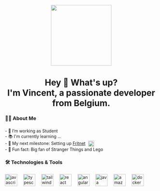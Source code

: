 <div align="center">
  <img height="200" src="https://cdn.discordapp.com/attachments/1273758223035535453/1282117195974836306/Stranger-Things-Demogorgon.png?ex=66de3030&is=66dcdeb0&hm=b4c19b36efbb2a7ddedee87ba687b7c0c4ec92613e4274cf7eaab6a5ac46736e&"  />
</div>

###

<h1 align="center">Hey 👋 What's up?<br>I'm Vincent, a passionate developer from Belgium.</h1>

###

<h3 align="left">👩‍💻  About Me</h3>

###

<p align="left">
  - 🔭 I’m working as Student
  <br>- 📚 I'm currently learning ...
  <br>- 🎯 My next milestone: Setting up <a href="https://fritnet.be" target="_blank">Fritnet</a>
  <img src="https://shorturl.at/UMmN9" alt="Fritnet Logo" width="20" height="20" style="vertical-align: middle; margin-left: 5px;"/>
  <br>- 🎲 Fun fact: Big fan of Stranger Things and Lego</p>

###

<h3 align="left">🛠️ Technologies & Tools</h3>

###

<div align="left">
  <img src="https://skillicons.dev/icons?i=js" height="40" alt="javascript logo"  />
  <img width="12" />
  <img src="https://skillicons.dev/icons?i=ts" height="40" alt="typescript logo"  />
  <img width="12" />
  <img src="https://skillicons.dev/icons?i=tailwind" height="40" alt="tailwindcss logo"  />
  <img width="12" />
  <img src="https://skillicons.dev/icons?i=react" height="40" alt="react logo"  />
  <img width="12" />
  <img src="https://skillicons.dev/icons?i=angular" height="40" alt="angularjs logo"  />
  <img width="12" />
  <img src="https://skillicons.dev/icons?i=java" height="40" alt="java logo"  />
  <img width="12" />
  <img src="https://skillicons.dev/icons?i=aws" height="40" alt="amazonwebservices logo"  />
  <img width="12" />
  <img src="https://skillicons.dev/icons?i=docker" height="40" alt="docker logo"  />
</div>

###
